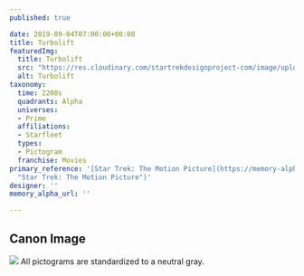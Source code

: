 ```yaml
---
published: true

date: 2019-09-04T07:00:00+00:00
title: Turbolift
featuredImg:
  title: Turbolift
  src: "https://res.cloudinary.com/startrekdesignproject-com/image/upload/v1567642375/Turbilift.png"
  alt: Turbolift
taxonomy:
  time: 2200s
  quadrants: Alpha
  universes:
  - Prime
  affiliations:
  - Starfleet
  types:
  - Pictogram
  franchise: Movies
primary_reference: '[Star Trek: The Motion Picture](https://memory-alpha.fandom.com/wiki/Star_Trek:_The_Motion_Picture
  "Star Trek: The Motion Picture")'
designer: ''
memory_alpha_url: ''

---
```

## Canon Image


![](https://res.cloudinary.com/startrekdesignproject-com/image/upload/v1567642375/Turbolift_ST-TMP1.jpg) All pictograms are standardized to a neutral gray. 